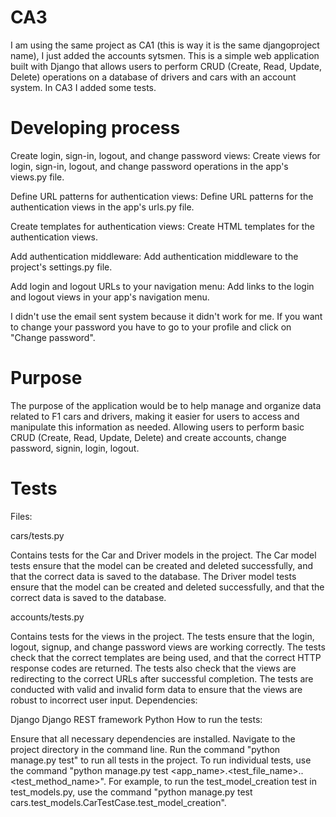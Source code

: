 # CA3

I am using the same project as CA1 (this is way it is the same djangoproject name), I just added the accounts sytsmen. This is a simple web application built with Django that allows users to perform CRUD (Create, Read, Update, Delete) operations on a database of drivers and cars with an account system. In CA3 I added some tests.

# Developing process 

Create login, sign-in, logout, and change password views: Create views for login, sign-in, logout, and change password operations in the app's views.py file.

Define URL patterns for authentication views: Define URL patterns for the authentication views in the app's urls.py file.

Create templates for authentication views: Create HTML templates for the authentication views.

Add authentication middleware: Add authentication middleware to the project's settings.py file.

Add login and logout URLs to your navigation menu: Add links to the login and logout views in your app's navigation menu.

I didn't use the email sent system because it didn't work for me. If you want to change your password you have to go to your profile and click on "Change password".

# Purpose 

The purpose of the application would be to help manage and organize data related to F1 cars and drivers, making it easier for users to access and manipulate this information as needed. Allowing users to perform basic CRUD (Create, Read, Update, Delete) and create accounts, change password, signin, login, logout.


# Tests 



Files:

cars/tests.py

Contains tests for the Car and Driver models in the project.
The Car model tests ensure that the model can be created and deleted successfully, and that the correct data is saved to the database.
The Driver model tests ensure that the model can be created and deleted successfully, and that the correct data is saved to the database.

accounts/tests.py

Contains tests for the views in the project.
The tests ensure that the login, logout, signup, and change password views are working correctly.
The tests check that the correct templates are being used, and that the correct HTTP response codes are returned.
The tests also check that the views are redirecting to the correct URLs after successful completion.
The tests are conducted with valid and invalid form data to ensure that the views are robust to incorrect user input.
Dependencies:

Django
Django REST framework
Python
How to run the tests:

Ensure that all necessary dependencies are installed.
Navigate to the project directory in the command line.
Run the command "python manage.py test" to run all tests in the project.
To run individual tests, use the command "python manage.py test <app_name>.<test_file_name>.<TestCaseName>.<test_method_name>". For example, to run the test_model_creation test in test_models.py, use the command "python manage.py test cars.test_models.CarTestCase.test_model_creation".

